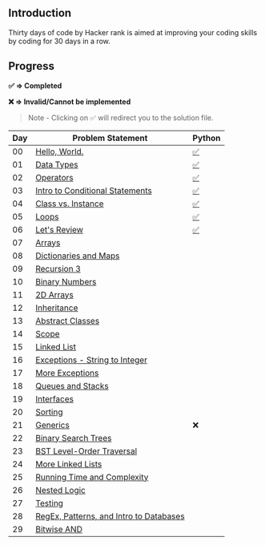 ## Introduction

Thirty days of code by Hacker rank is aimed at improving your coding skills by coding for 30 days in a row.

## Progress

**:white_check_mark: ⇒ Completed**

**:x: ⇒ Invalid/Cannot be implemented**

> Note - Clicking on :white_check_mark: will redirect you to the solution file. 

| Day | Problem Statement                                                                                               | Python                               |
|-----|-----------------------------------------------------------------------------------------------------------------|--------------------------------------|
| 00  | [Hello, World.](https://www.hackerrank.com/challenges/30-hello-world/problem)                                   | [:white_check_mark:](python/day0.py) |
| 01  | [Data Types](https://www.hackerrank.com/challenges/30-data-types/problem)                                       | [:white_check_mark:](python/day1.py) |
| 02  | [Operators](https://www.hackerrank.com/challenges/30-operators/problem)                                         | [:white_check_mark:](python/day2.py) |
| 03  | [Intro to Conditional Statements](https://www.hackerrank.com/challenges/30-conditional-statements/problem)      | [:white_check_mark:](python/day3.py) |
| 04  | [Class vs. Instance](https://www.hackerrank.com/challenges/30-class-vs-instance/problem)                        | [:white_check_mark:](python/day4.py) |
| 05  | [Loops](https://www.hackerrank.com/challenges/30-loops/problem)                                                 | [:white_check_mark:](python/day5.py) |
| 06  | [Let's Review](https://www.hackerrank.com/challenges/30-review-loop/problem)                                    | [:white_check_mark:](python/day6.py) |
| 07  | [Arrays](https://www.hackerrank.com/challenges/30-arrays/problem)                                               |                                      |
| 08  | [Dictionaries and Maps](https://www.hackerrank.com/challenges/30-dictionaries-and-maps/problem)                 |                                      |
| 09  | [Recursion 3](https://www.hackerrank.com/challenges/30-recursion/problem)                                       |                                      |
| 10  | [Binary Numbers](https://www.hackerrank.com/challenges/30-binary-numbers/problem)                               |                                      |
| 11  | [2D Arrays](https://www.hackerrank.com/challenges/30-2d-arrays/problem)                                         |                                      |
| 12  | [Inheritance](https://www.hackerrank.com/challenges/30-inheritance/problem)                                     |                                      |
| 13  | [Abstract Classes](https://www.hackerrank.com/challenges/30-abstract-classes/problem)                           |                                      |
| 14  | [Scope](https://www.hackerrank.com/challenges/30-scope/problem)                                                 |                                      |
| 15  | [Linked List](https://www.hackerrank.com/challenges/30-linked-list/problem)                                     |                                      |
| 16  | [Exceptions - String to Integer](https://www.hackerrank.com/challenges/30-exceptions-string-to-integer/problem) |                                      |
| 17  | [More Exceptions](https://www.hackerrank.com/challenges/30-more-exceptions/problem)                             |                                      |
| 18  | [Queues and Stacks](https://www.hackerrank.com/challenges/30-queues-stacks/problem)                             |                                      |
| 19  | [Interfaces](https://www.hackerrank.com/challenges/30-interfaces/problem)                                       |                                      |
| 20  | [Sorting](https://www.hackerrank.com/challenges/30-sorting/problem)                                             |                                      |
| 21  | [Generics](https://www.hackerrank.com/challenges/30-generics/problem)                                           | :x:                                  |
| 22  | [Binary Search Trees](https://www.hackerrank.com/challenges/30-binary-search-trees/problem)                     |                                      |
| 23  | [BST Level-Order Traversal](https://www.hackerrank.com/challenges/30-binary-trees/problem)                      |                                      |
| 24  | [More Linked Lists](https://www.hackerrank.com/challenges/30-linked-list-deletion/problem)                      |                                      |
| 25  | [Running Time and Complexity](https://www.hackerrank.com/challenges/30-running-time-and-complexity/problem)     |                                      |
| 26  | [Nested Logic](https://www.hackerrank.com/challenges/30-nested-logic/problem)                                   |                                      |
| 27  | [Testing](https://www.hackerrank.com/challenges/30-testing/problem)                                             |                                      |
| 28  | [RegEx, Patterns, and Intro to Databases](https://www.hackerrank.com/challenges/30-regex-patterns/problem)      |                                      |
| 29  | [Bitwise AND](https://www.hackerrank.com/challenges/30-bitwise-and/problem)                                     |                                      |
